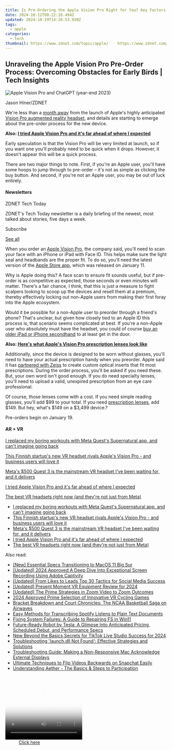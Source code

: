 ```yaml
---
title: Is Pre-Ordering the Apple Vision Pro Right for You? Key Factors to Consider Before Committing
date: 2024-10-12T00:22:16.494Z
updated: 2024-10-19T14:26:53.930Z
tags:
  - apple
categories:
  - tech
thumbnail: https://www.zdnet.com/topic/apple/    https://www.zdnet.com/a/img/resize/023001e5773d17209f89f6a47aa1a29c9ac24742/2023/06/06/22041a72-3848-4f5c-9084-adfded9e6c96/img-8833.jpg?width=170&height=96&fit=crop&auto=webp
---
```


## Unraveling the Apple Vision Pro Pre-Order Process: Overcoming Obstacles for Early Birds | Tech Insights

![Apple Vision Pro and ChatGPT (year-end 2023)](https://www.zdnet.com/a/img/resize/eb287c4cd6daabedc1bdff8ed7284a14440f175e/2023/06/07/f2daeb0d-4128-4ee7-8f5a-b4558701ec5a/image-720.png?auto=webp&width=1280)

Jason Hiner/ZDNET

We're less than a [month away](https://www.zdnet.com/article/apple-vision-pro-in-stores-february-2-pre-orders-start-january-19/) from the launch of Apple's highly anticipated [Vision Pro augmented reality headset](https://www.zdnet.com/article/i-tried-apple-vision-pro-and-its-far-ahead-of-where-i-expected/), and details are starting to emerge about the pre-order process for the new device.

**Also: [I tried Apple Vision Pro and it's far ahead of where I expected](https://www.zdnet.com/article/i-tried-apple-vision-pro-and-its-far-ahead-of-where-i-expected/)**

Early speculation is that the Vision Pro will be very limited at launch, so if you want one you'll probably need to be quick when it drops. However, it doesn't appear this will be a quick process.

There are two major things to note. First, if you're an Apple user, you'll have some hoops to jump through to pre-order – it's not as simple as clicking the buy button. And second, if you're not an Apple user, you may be out of luck entirely.

#### Newsletters

ZDNET Tech Today

ZDNET's Tech Today newsletter is a daily briefing of the newest, most talked about stories, five days a week.

 Subscribe

[See all](https://www.zdnet.com/newsletters/)

When you order an [Apple Vision Pro](https://www.zdnet.com/article/apple-vision-pro-first-take-3-reasons-this-changes-everything/), the company said, you'll need to scan your face with an iPhone or iPad with Face ID. This helps make sure the light seal and headbands are the proper fit. To do so, you'll need the latest version of the [Apple Store app](https://apps.apple.com/gb/app/apple-store/id375380948), which was released on January 11\. 

Why is Apple doing this? A face scan to ensure fit sounds useful, but if pre-order is as competitive as expected, those seconds or even minutes will matter. There's a fair chance, I think, that this is just a measure to fight scalpers looking to scoop up the devices and resell them at a premium, thereby effectively locking out non-Apple users from making their first foray into the Apple ecosystem.

Would it be possible for a non-Apple user to preorder through a friend's phone? That's unclear, but given how closely tied to an Apple ID this process is, that scenario seems complicated at best. If you're a non-Apple user who absolutely must have the headset, you could of course [buy an older iPad or iPhone secondhand](https://www.zdnet.com/article/iphone-deals/) to at least get in the door.

**Also: [Here's what Apple's Vision Pro prescription lenses look like](https://www.zdnet.com/article/first-look-heres-what-apples-vision-pro-prescription-lenses-look-like/)**

Additionally, since the device is designed to be worn without glasses, you'll need to have your actual prescription handy when you preorder. Apple said it has [partnered with Zeiss](https://www.zdnet.com/article/first-look-heres-what-apples-vision-pro-prescription-lenses-look-like/) to create custom optical inserts that fit most prescriptions. During the order process, you'll be asked if you need these. But, your own word isn't good enough. If you do need specialty lenses, you'll need to upload a valid, unexpired prescription from an eye care professional.

Of course, those lenses come with a cost. If you need simple reading glasses, you'll add $99 to your total. If you need [prescription lenses](https://www.zdnet.com/article/eye-exams-at-home-a-safe-way-to-update-your-eyeglass-rx-in-the-age-of-covid/), add $149\. But hey, what's $149 on a $3,499 device.?

Pre-orders begin on January 19.

#### AR + VR

[I replaced my boring workouts with Meta Quest's Supernatural app, and can't imagine going back](https://www.zdnet.com/article/supernatural-on-meta-quest-hands-on/ "I replaced my boring workouts with Meta Quest's Supernatural app, and can't imagine going back")

[This Finnish startup's new VR headset rivals Apple's Vision Pro - and business users will love it](https://www.zdnet.com/article/this-finnish-startups-new-vr-headset-rivals-apples-vision-pro-and-business-users-will-love-it/ "This Finnish startup's new VR headset rivals Apple's Vision Pro - and business users will love it")

[Meta's $500 Quest 3 is the mainstream VR headset I've been waiting for, and it delivers](https://www.zdnet.com/article/meta-quest-3-review/ "Meta's $500 Quest 3 is the mainstream VR headset I've been waiting for, and it delivers")

[I tried Apple Vision Pro and it's far ahead of where I expected](https://www.zdnet.com/article/i-tried-apple-vision-pro-and-its-far-ahead-of-where-i-expected/ "I tried Apple Vision Pro and it's far ahead of where I expected")

[The best VR headsets right now (and they're not just from Meta)](https://www.zdnet.com/article/best-vr-headset/ "The best VR headsets right now (and they're not just from Meta)")

* [I replaced my boring workouts with Meta Quest's Supernatural app, and can't imagine going back](https://www.zdnet.com/article/supernatural-on-meta-quest-hands-on/ "I replaced my boring workouts with Meta Quest's Supernatural app, and can't imagine going back")
* [This Finnish startup's new VR headset rivals Apple's Vision Pro - and business users will love it](https://www.zdnet.com/article/this-finnish-startups-new-vr-headset-rivals-apples-vision-pro-and-business-users-will-love-it/ "This Finnish startup's new VR headset rivals Apple's Vision Pro - and business users will love it")
* [Meta's $500 Quest 3 is the mainstream VR headset I've been waiting for, and it delivers](https://www.zdnet.com/article/meta-quest-3-review/ "Meta's $500 Quest 3 is the mainstream VR headset I've been waiting for, and it delivers")
* [I tried Apple Vision Pro and it's far ahead of where I expected](https://www.zdnet.com/article/i-tried-apple-vision-pro-and-its-far-ahead-of-where-i-expected/ "I tried Apple Vision Pro and it's far ahead of where I expected")
* [The best VR headsets right now (and they're not just from Meta)](https://www.zdnet.com/article/best-vr-headset/ "The best VR headsets right now (and they're not just from Meta)")

<ins class="adsbygoogle"
     style="display:block"
     data-ad-format="autorelaxed"
     data-ad-client="ca-pub-7571918770474297"
     data-ad-slot="1223367746"></ins>

<ins class="adsbygoogle"
     style="display:block"
     data-ad-client="ca-pub-7571918770474297"
     data-ad-slot="8358498916"
     data-ad-format="auto"
     data-full-width-responsive="true"></ins>

<span class="atpl-alsoreadstyle">Also read:</span>
<div><ul>
<li><a href="https://fox-helps.techidaily.com/new-essential-specs-transitioning-to-macos-11-big-sur/"><u>[New] Essential Specs Transitioning to MacOS 11 Big Sur</u></a></li>
<li><a href="https://on-screen-recording.techidaily.com/updated-2024-approved-a-deep-dive-into-exceptional-screen-recording-using-adobe-captivity/"><u>[Updated] 2024 Approved A Deep Dive Into Exceptional Screen Recording Using Adobe Captivity</u></a></li>
<li><a href="https://facebook-videos.techidaily.com/updated-from-likes-to-leads-top-30-tactics-for-social-media-success/"><u>[Updated] From Likes to Leads Top 30 Tactics for Social Media Success</u></a></li>
<li><a href="https://fox-http.techidaily.com/updated-present-moment-vr-equipment-review-for-2024/"><u>[Updated] Present Moment VR Equipment Review for 2024</u></a></li>
<li><a href="https://some-skills.techidaily.com/updated-the-prime-strategies-in-zoom-video-to-zoom-outcomes/"><u>[Updated] The Prime Strategies in Zoom Video to Zoom Outcomes</u></a></li>
<li><a href="https://extra-guidance.techidaily.com/2024-approved-prime-selection-of-innovative-vr-cycling-games/"><u>2024 Approved Prime Selection of Innovative VR Cycling Games</u></a></li>
<li><a href="https://tech-renaissance.techidaily.com/bracket-breakdown-and-court-chronicles-the-ncaa-basketball-saga-on-airwaves/"><u>Bracket Breakdown and Court Chronicles: The NCAA Basketball Saga on Airwaves</u></a></li>
<li><a href="https://tech-renaissance.techidaily.com/easy-methods-for-transcribing-spotify-listens-to-plain-text-documents/"><u>Easy Methods for Transcribing Spotify Listens to Plain Text Documents</u></a></li>
<li><a href="https://win11-tips.techidaily.com/fixing-system-failures-a-guide-to-repairing-fs-in-win11/"><u>Fixing System Failures: A Guide to Repairing FS in Win11</u></a></li>
<li><a href="https://tech-renaissance.techidaily.com/future-ready-robot-by-tesla-a-glimpse-into-anticipated-pricing-scheduled-debut-and-performance-specs/"><u>Future-Ready Robot by Tesla: A Glimpse Into Anticipated Pricing, Scheduled Debut, and Performance Specs</u></a></li>
<li><a href="https://ai-live-streaming.techidaily.com/new-beyond-the-basics-secrets-for-tiktok-live-studio-success-for-2024/"><u>New Beyond the Basics Secrets for TikTok Live Studio Success for 2024</u></a></li>
<li><a href="https://tech-renaissance.techidaily.com/troubleshooting-launchdll-not-found-effective-strategies-and-solutions/"><u>Troubleshooting 'launch.dll Not Found': Effective Strategies and Solutions</u></a></li>
<li><a href="https://tech-renaissance.techidaily.com/troubleshooting-guide-making-a-non-responsive-mac-acknowledge-external-displays/"><u>Troubleshooting Guide: Making a Non-Responsive Mac Acknowledge External Displays</u></a></li>
<li><a href="https://tech-renaissance.techidaily.com/ultimate-techniques-to-flip-videos-backwards-on-snapchat-easily/"><u>Ultimate Techniques to Flip Videos Backwards on Snapchat Easily</u></a></li>
<li><a href="https://tech-renaissance.techidaily.com/understanding-aether-the-basics-and-steps-to-participation/"><u>Understanding Aether - The Basics & Steps to Participation</u></a></li>
</ul></div>

<!-- affiliate ads begin -->
<span id="1265663">
					<video width="240" height="200" style="cursor:pointer"
           poster="//a.impactradius-go.com/display-clicktoplayimage/1265663.png"
           onclick="if(!this.playClicked){this.play();this.setAttribute('controls',true);this.playClicked=true;}">
	   <source src="//a.impactradius-go.com/display-ad/4482-1265663">
	   <img src="//a.impactradius-go.com/display-clicktoplayimage/1265663.png" style="border: none; height: 100%; width: 100%; object-fit: contain">
	</video>
	<div style="width:150px;text-align:center"><a href="javascript:window.open(decodeURIComponent('https%3A%2F%2Fmartinic.evyy.net%2Fc%2F5597632%2F1265663%2F4482'), '_blank');void(0);">Click here</a></div>
</span>
<img height="0" width="0" src="https://imp.pxf.io/i/5597632/1265663/4482" style="position:absolute;visibility:hidden;" border="0" />
<!-- affiliate ads end -->

